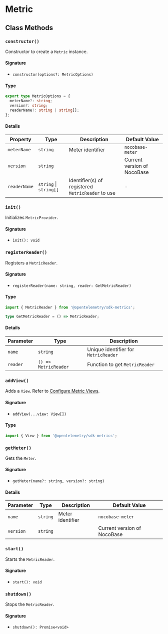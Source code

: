 # Metric

## Class Methods

### `constructor()`

Constructor to create a `Metric` instance.

#### Signature

- `constructor(options?: MetricOptions)`

#### Type

```ts
export type MetricOptions = {
  meterName?: string;
  version?: string;
  readerName?: string | string[];
};
```

#### Details

| Property     | Type                   | Description                                       | Default Value               |
| ------------ | ---------------------- | ------------------------------------------------- | --------------------------- |
| `meterName`  | `string`               | Meter identifier                                  | `nocobase-meter`            |
| `version`    | `string`               |                                                   | Current version of NocoBase |
| `readerName` | `string` \| `string[]` | Identifier(s) of registered `MetricReader` to use | -                           |

### `init()`

Initializes `MetricProvider`.

#### Signature

- `init(): void`

### `registerReader()`

Registers a `MetricReader`.

#### Signature

- `registerReader(name: string, reader: GetMetricReader)`

#### Type

```ts
import { MetricReader } from '@opentelemetry/sdk-metrics';

type GetMetricReader = () => MetricReader;
```

#### Details

| Parameter | Type                 | Description                          |
| --------- | -------------------- | ------------------------------------ |
| `name`    | `string`             | Unique identifier for `MetricReader` |
| `reader`  | `() => MetricReader` | Function to get `MetricReader`       |

### `addView()`

Adds a `View`. Refer to [Configure Metric Views](https://opentelemetry.io/docs/instrumentation/js/manual/#configure-metric-views).

#### Signature

- `addView(...view: View[])`

#### Type

```ts
import { View } from '@opentelemetry/sdk-metrics';
```

### `getMeter()`

Gets the `Meter`.

#### Signature

- `getMeter(name?: string, version?: string)`

#### Details

| Parameter | Type     | Description      | Default Value               |
| --------- | -------- | ---------------- | --------------------------- |
| `name`    | `string` | Meter identifier | `nocobase-meter`            |
| `version` | `string` |                  | Current version of NocoBase |

### `start()`

Starts the `MetricReader`.

#### Signature

- `start(): void`

### `shutdown()`

Stops the `MetricReader`.

#### Signature

- `shutdown(): Promise<void>`
